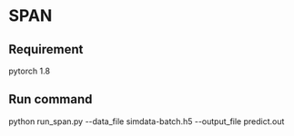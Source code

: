 # SPAN

## Requirement
pytorch 1.8

## Run command
python run_span.py --data_file simdata-batch.h5 --output_file predict.out